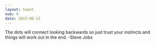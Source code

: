 ```yaml
---
layout: tweet
num: 9
date: 2023-06-13
---
```


The dots will connect looking backwards so just trust your
instincts and things will work out in the end. -Steve Jobs
